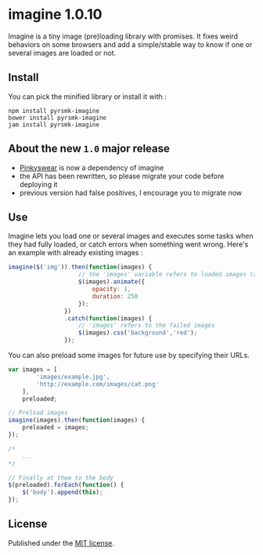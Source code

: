 imagine 1.0.10
=============

Imagine is a tiny image (pre)loading library with promises. It fixes weird behaviors on some browsers and add a simple/stable way to know if one or several images are loaded or not.

Install
-------

You can pick the minified library or install it with :

```
npm install pyrsmk-imagine
bower install pyrsmk-imagine
jam install pyrsmk-imagine
```

About the new `1.0` major release
---------------------------------

- [Pinkyswear](https://github.com/timjansen/pinkyswear.js) is now a dependency of imagine
- the API has been rewritten, so please migrate your code before deploying it
- previous version had false positives, I encourage you to migrate now

Use
---

Imagine lets you load one or several images and executes some tasks when they had fully loaded, or catch errors when something went wrong. Here's an example with already existing images :

```js
imagine($('img')).then(function(images) {
					// the 'images' variable refers to loaded images (all of them in fact, since no error has been caught)
					$(images).animate({
						opacity: 1,
						duration: 250
					});
				})
				.catch(function(images) {
					// 'images' refers to the failed images
					$(images).css('background','red');
				});
```

You can also preload some images for future use by specifying their URLs.

```js
var images = [
		'images/example.jpg',
		'http://example.com/images/cat.png'
	],
	preloaded;

// Preload images
imagine(images).then(function(images) {
    preloaded = images;
});

/*
	...
*/

// Finally at them to the body
$(preloaded).forEach(function() {
	$('body').append(this);
});
```

License
-------

Published under the [MIT license](http://dreamysource.mit-license.org).

